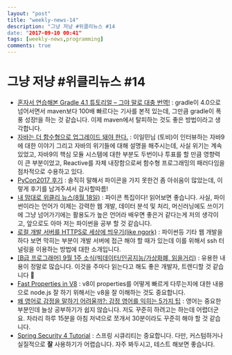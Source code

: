 ```yaml
---
layout: "post"
title: "weekly-news-14"
description: "그냥 저냥 #위클리뉴스 #14
date: "2017-09-10 00:41"
tags: [weekly-news,programming]
comments: true
---
```


# 그냥 저냥 #위클리뉴스 #14

- [혼자서 연습해본 Gradle 4.1 튜토리얼 – 그야 말로 대충 번역!](http://blog.weirdx.io/post/48570) : gradle이 4.0으로 넘어서면서 maven보다 100배 빠르다는 기사를 본적 있는데, 그만큼 gradle이 폭풍 성장!을 하는 것 같습니다. 이제 maven에서 탈피하는 것도 좋은 방법이라고 생각합니다. 
- [자바는 더 함수형으로 업그레이드 돼야 한다.](http://www.zdnet.co.kr/news/news_view.asp?artice_id=20170908145636) : 이일민님 (토비)이 인터뷰하는 자바9에 대한 이야기 그리고 자바의 위기들에 대해 설명을 해주시는데, 사실 위기는 계속 있었고, 자바9의 핵심 모듈 시스템에 대한 부분도 두번이나 투표를 할 만큼 영향력이 큰 부분이었고, Reactive를 자체 내장함으로써 함수형 프로그래밍의 패러다임을 점차적으로 수용하고 있다.
- [PyCon2017 후기](https://www.sangkon.com/2017/08/20/pycon-2017/) : 솔직히 말해서 파이콘을 가지 못한건 좀 아쉬움이 많았는데, 이렇게 후기를 남겨주셔서 감사할따름!
- [내 맘대로 위클리 뉴스(8월 18일)](https://www.sangkon.com/2017/08/16/sigamdream_weekly_2017_33/) : 파이콘 특집이다! 읽어보면 좋습니다. 사실, 파이썬이라는 언어가 이제는 강력한 웹 개발, 데이터 분석 및 처리, 머신러닝에도 쓰이기에 그냥 넘어가기에는 활용도가 높은 언어라 배우면 좋은거 같다는게 저의 생각이고, 앞으로도 아마 저는 파이썬을 공부 할 것 같습니다.
- [로컬 개발 서버를 HTTPS로 세상에 띄우기(like ngork)](https://beomi.github.io/2017/08/26/SSH-Reverse-Proxy-like-ngrok/) : 파이썬등 기타 웹 개발을 하다 보면 막히는 부분이 개발 서버에 접근 해야 할 때가 있는데 이를 위해서 ssh 터널링을 이용하는 방법에 대한 소개입니다. 
- [[B급 프로그래머] 9월 1주 소식(빅데이터/인공지능/가상화폐, 읽을거리)](http://jhrogue.blogspot.kr/2017/09/b-9-1.html) : 유용한 내용이 정말로 많습니다. 이것을 주마다 읽는다고 해도 좋은 개발자, 트렌디할 것 같습니다 🙌
- [Fast Properties in V8](https://v8project.blogspot.kr/2017/08/fast-properties.html) : v8이 properties를 어떻게 빠르게 다루는지에 대한 내용으로 node.js 잘 하기 위해서는 v8을 잘 이해하는 것도 중요합니다. 
- [왜 영어로 감정을 말하기 어려울까?: 감정 영어를 익히는 5가지 팁](http://ppss.kr/archives/131512) : 영어는 중요한 부분인데 늘상 공부하기가 쉽지 않습니다. 저도 꾸준히 하려고는 하는데 어렵더군요. 차라리 하루 15분을 아침 저녁으로 쪼개서 30분이라도 꾸준히 해야 할 것 같습니다. 
- [Spring Security 4 Tutorial](https://examples.javacodegeeks.com/enterprise-java/spring/spring-security-4-tutorial/) : 스프링 시큐리티는 중요합니다. 다만, 커스텀하거나 실질적으로 **잘** 사용하기가 어렵습니다. 자주 봐두시고, 테스트 해보면 좋습니다.
